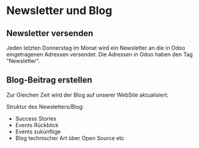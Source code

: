 # Newsletter und Blog

## Newsletter versenden

Jeden letzten Donnerstag im Monat wird ein Newsletter an die in Odoo eingetragenen Adressen versendet.
Die Adressen in Odoo haben den Tag "Newsletter".

## Blog-Beitrag erstellen

Zur Gleichen Zeit wird der Blog auf unserer WebSite aktualisiert.

Struktur des Newsletters/Blog:
* Success Stories
* Events Rückblick
* Events zukünftige
* Blog technischer Art über Open Source etc
